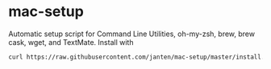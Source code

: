 # mac-setup
Automatic setup script for Command Line Utilities, oh-my-zsh, brew, brew cask, wget, and TextMate. Install with
```bash
curl https://raw.githubusercontent.com/janten/mac-setup/master/install.sh | /bin/bash
```
